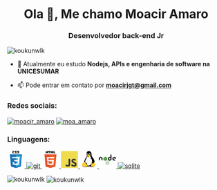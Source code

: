 <h1 align="center">Ola 👋, Me chamo Moacir Amaro</h1>
<h3 align="center">Desenvolvedor back-end Jr</h3>

<p align="left"> <img src="https://komarev.com/ghpvc/?username=koukunwlk&label=Profile%20views&color=0e75b6&style=flat" alt="koukunwlk" /> </p>

- 🌱 Atualmente eu estudo **Nodejs, APIs e engenharia de software na UNICESUMAR**

- 📫 Pode entrar em contato por **moacirjgt@gmail.com**

<h3 align="left">Redes sociais:</h3>
<p align="left">
<a href="https://www.linkedin.com/in/moaciramaro/" target="blank"><img align="center" src="https://camo.githubusercontent.com/28bbd2596707954793abeff9eb24d343c1c78b7bf184b90294b4b190c6097a65/68747470733a2f2f63646e2e6a7364656c6976722e6e65742f6e706d2f73696d706c652d69636f6e7340332e302e312f69636f6e732f6c696e6b6564696e2e737667" alt="moacir_amaro" height="30" width="40" /></a>
<a href="https://instagram.com/moa_amaro" target="blank"><img align="center" src="https://camo.githubusercontent.com/aecaf87326884e8b0466bb799265a13fee7586246ebda3e066cb7fad82a1fd23/68747470733a2f2f63646e2e6a7364656c6976722e6e65742f6e706d2f73696d706c652d69636f6e7340332e302e312f69636f6e732f696e7374616772616d2e737667" alt="moa_amaro" height="30" width="40" /></a>
</p>

<h3 align="left">Linguagens:</h3>
<p align="left"> <a href="https://www.w3schools.com/css/" target="_blank"> <img src="https://raw.githubusercontent.com/devicons/devicon/master/icons/css3/css3-original-wordmark.svg" alt="css3" width="40" height="40"/> </a> <a href="https://git-scm.com/" target="_blank"> <img src="https://www.vectorlogo.zone/logos/git-scm/git-scm-icon.svg" alt="git" width="40" height="40"/> </a> <a href="https://www.w3.org/html/" target="_blank"> <img src="https://raw.githubusercontent.com/devicons/devicon/master/icons/html5/html5-original-wordmark.svg" alt="html5" width="40" height="40"/> </a> <a href="https://developer.mozilla.org/en-US/docs/Web/JavaScript" target="_blank"> <img src="https://raw.githubusercontent.com/devicons/devicon/master/icons/javascript/javascript-original.svg" alt="javascript" width="40" height="40"/> </a> <a href="https://www.linux.org/" target="_blank"> <img src="https://raw.githubusercontent.com/devicons/devicon/master/icons/linux/linux-original.svg" alt="linux" width="40" height="40"/> </a> <a href="https://nodejs.org" target="_blank"> <img src="https://raw.githubusercontent.com/devicons/devicon/master/icons/nodejs/nodejs-original-wordmark.svg" alt="nodejs" width="40" height="40"/> </a> <a href="https://www.sqlite.org/" target="_blank"> <img src="https://www.vectorlogo.zone/logos/sqlite/sqlite-icon.svg" alt="sqlite" width="40" height="40"/> </a> </p>

<p><img align="left" src="https://github-readme-stats.vercel.app/api/top-langs?username=koukunwlk&show_icons=true&locale=en&layout=compact" alt="koukunwlk" /></p>

<p>&nbsp;<img align="center" src="https://github-readme-stats.vercel.app/api?username=koukunwlk&show_icons=true&locale=en" alt="koukunwlk" /></p>
